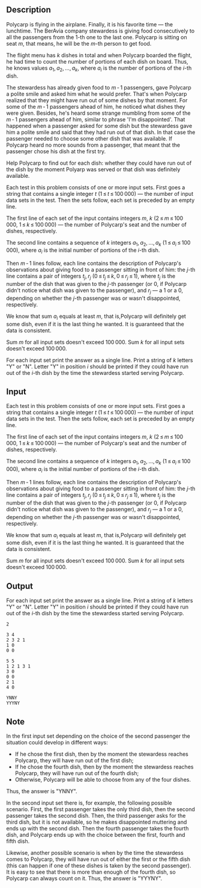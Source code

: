 ## Description

<div><p>Polycarp is flying in the airplane. Finally, it is his favorite time — the <span class="tex-font-style-it">lunchtime</span>. The BerAvia company stewardess is giving food consecutively to all the passengers from the <span class="tex-span">1</span>-th one to the last one. Polycarp is sitting on seat <span class="tex-span"><i>m</i></span>, that means, he will be the <span class="tex-span"><i>m</i></span>-th person to get food.</p><p>The flight menu has <span class="tex-span"><i>k</i></span> dishes in total and when Polycarp boarded the flight, he had time to count the number of portions of each dish on board. Thus, he knows values <span class="tex-span"><i>a</i><sub class="lower-index">1</sub>, <i>a</i><sub class="lower-index">2</sub>, ..., <i>a</i><sub class="lower-index"><i>k</i></sub></span>, where <span class="tex-span"><i>a</i><sub class="lower-index"><i>i</i></sub></span> is the number of portions of the <span class="tex-span"><i>i</i></span>-th dish.</p><p>The stewardess has already given food to <span class="tex-span"><i>m</i> - 1</span> passengers, gave Polycarp a polite smile and asked him what he would prefer. That's when Polycarp realized that they might have run out of some dishes by that moment. For some of the <span class="tex-span"><i>m</i> - 1</span> passengers ahead of him, he noticed what dishes they were given. Besides, he's heard some strange mumbling from some of the <span class="tex-span"><i>m</i> - 1</span> passengers ahead of him, similar to phrase 'I'm disappointed'. That happened when a passenger asked for some dish but the stewardess gave him a polite smile and said that they had run out of that dish. In that case the passenger needed to choose some other dish that was available. If Polycarp heard no more sounds from a passenger, that meant that the passenger chose his dish at the first try.</p><p>Help Polycarp to find out for each dish: whether they could have run out of the dish by the moment Polyarp was served or that dish was definitely available.</p></div><div class="input-specification"><p>Each test in this problem consists of one or more input sets. First goes a string that contains a single integer <span class="tex-span"><i>t</i></span> (<span class="tex-span">1 ≤ <i>t</i> ≤ 100 000</span>) — the number of input data sets in the test. Then the sets follow, each set is preceded by an empty line.</p><p>The first line of each set of the input contains integers <span class="tex-span"><i>m</i></span>, <span class="tex-span"><i>k</i></span> (<span class="tex-span">2 ≤ <i>m</i> ≤ 100 000</span>, <span class="tex-span">1 ≤ <i>k</i> ≤ 100 000</span>) — the number of Polycarp's seat and the number of dishes, respectively.</p><p>The second line contains a sequence of <span class="tex-span"><i>k</i></span> integers <span class="tex-span"><i>a</i><sub class="lower-index">1</sub>, <i>a</i><sub class="lower-index">2</sub>, ..., <i>a</i><sub class="lower-index"><i>k</i></sub></span> (<span class="tex-span">1 ≤ <i>a</i><sub class="lower-index"><i>i</i></sub> ≤ 100 000</span>), where <span class="tex-span"><i>a</i><sub class="lower-index"><i>i</i></sub></span> is the initial number of portions of the <span class="tex-span"><i>i</i></span>-th dish.</p><p>Then <span class="tex-span"><i>m</i> - 1</span> lines follow, each line contains the description of Polycarp's observations about giving food to a passenger sitting in front of him: the <span class="tex-span"><i>j</i></span>-th line contains a pair of integers <span class="tex-span"><i>t</i><sub class="lower-index"><i>j</i></sub>, <i>r</i><sub class="lower-index"><i>j</i></sub></span> (<span class="tex-span">0 ≤ <i>t</i><sub class="lower-index"><i>j</i></sub> ≤ <i>k</i>, 0 ≤ <i>r</i><sub class="lower-index"><i>j</i></sub> ≤ 1</span>), where <span class="tex-span"><i>t</i><sub class="lower-index"><i>j</i></sub></span> is the number of the dish that was given to the <span class="tex-span"><i>j</i></span>-th passenger (or 0, if Polycarp didn't notice what dish was given to the passenger), and <span class="tex-span"><i>r</i><sub class="lower-index"><i>j</i></sub></span> — a 1 or a 0, depending on whether the <span class="tex-span"><i>j</i></span>-th passenger was or wasn't disappointed, respectively.</p><p>We know that sum <span class="tex-span"><i>a</i><sub class="lower-index"><i>i</i></sub></span> equals at least <span class="tex-span"><i>m</i></span>, that is,Polycarp will definitely get some dish, even if it is the last thing he wanted. It is guaranteed that the data is consistent.</p><p>Sum <span class="tex-span"><i>m</i></span> for all input sets doesn't exceed <span class="tex-span">100 000</span>. Sum <span class="tex-span"><i>k</i></span> for all input sets doesn't exceed <span class="tex-span">100 000</span>.</p></div><div class="output-specification"><p>For each input set print the answer as a single line. Print a string of <span class="tex-span"><i>k</i></span> letters "<span class="tex-font-style-tt">Y</span>" or "<span class="tex-font-style-tt">N</span>". Letter "<span class="tex-font-style-tt">Y</span>" in position <span class="tex-span"><i>i</i></span> should be printed if they could have run out of the <span class="tex-span"><i>i</i></span>-th dish by the time the stewardess started serving Polycarp.</p></div>

## Input

<p>Each test in this problem consists of one or more input sets. First goes a string that contains a single integer <span class="tex-span"><i>t</i></span> (<span class="tex-span">1 ≤ <i>t</i> ≤ 100 000</span>) — the number of input data sets in the test. Then the sets follow, each set is preceded by an empty line.</p><p>The first line of each set of the input contains integers <span class="tex-span"><i>m</i></span>, <span class="tex-span"><i>k</i></span> (<span class="tex-span">2 ≤ <i>m</i> ≤ 100 000</span>, <span class="tex-span">1 ≤ <i>k</i> ≤ 100 000</span>) — the number of Polycarp's seat and the number of dishes, respectively.</p><p>The second line contains a sequence of <span class="tex-span"><i>k</i></span> integers <span class="tex-span"><i>a</i><sub class="lower-index">1</sub>, <i>a</i><sub class="lower-index">2</sub>, ..., <i>a</i><sub class="lower-index"><i>k</i></sub></span> (<span class="tex-span">1 ≤ <i>a</i><sub class="lower-index"><i>i</i></sub> ≤ 100 000</span>), where <span class="tex-span"><i>a</i><sub class="lower-index"><i>i</i></sub></span> is the initial number of portions of the <span class="tex-span"><i>i</i></span>-th dish.</p><p>Then <span class="tex-span"><i>m</i> - 1</span> lines follow, each line contains the description of Polycarp's observations about giving food to a passenger sitting in front of him: the <span class="tex-span"><i>j</i></span>-th line contains a pair of integers <span class="tex-span"><i>t</i><sub class="lower-index"><i>j</i></sub>, <i>r</i><sub class="lower-index"><i>j</i></sub></span> (<span class="tex-span">0 ≤ <i>t</i><sub class="lower-index"><i>j</i></sub> ≤ <i>k</i>, 0 ≤ <i>r</i><sub class="lower-index"><i>j</i></sub> ≤ 1</span>), where <span class="tex-span"><i>t</i><sub class="lower-index"><i>j</i></sub></span> is the number of the dish that was given to the <span class="tex-span"><i>j</i></span>-th passenger (or 0, if Polycarp didn't notice what dish was given to the passenger), and <span class="tex-span"><i>r</i><sub class="lower-index"><i>j</i></sub></span> — a 1 or a 0, depending on whether the <span class="tex-span"><i>j</i></span>-th passenger was or wasn't disappointed, respectively.</p><p>We know that sum <span class="tex-span"><i>a</i><sub class="lower-index"><i>i</i></sub></span> equals at least <span class="tex-span"><i>m</i></span>, that is,Polycarp will definitely get some dish, even if it is the last thing he wanted. It is guaranteed that the data is consistent.</p><p>Sum <span class="tex-span"><i>m</i></span> for all input sets doesn't exceed <span class="tex-span">100 000</span>. Sum <span class="tex-span"><i>k</i></span> for all input sets doesn't exceed <span class="tex-span">100 000</span>.</p>

## Output

<p>For each input set print the answer as a single line. Print a string of <span class="tex-span"><i>k</i></span> letters "<span class="tex-font-style-tt">Y</span>" or "<span class="tex-font-style-tt">N</span>". Letter "<span class="tex-font-style-tt">Y</span>" in position <span class="tex-span"><i>i</i></span> should be printed if they could have run out of the <span class="tex-span"><i>i</i></span>-th dish by the time the stewardess started serving Polycarp.</p>





```input1
2

3 4
2 3 2 1
1 0
0 0

5 5
1 2 1 3 1
3 0
0 0
2 1
4 0

```




```output1
YNNY
YYYNY

```



## Note

<p>In the first input set depending on the choice of the second passenger the situation could develop in different ways:</p><ul> <li> If he chose the first dish, then by the moment the stewardess reaches Polycarp, they will have run out of the first dish; </li><li> If he chose the fourth dish, then by the moment the stewardess reaches Polycarp, they will have run out of the fourth dish; </li><li> Otherwise, Polycarp will be able to choose from any of the four dishes. </li></ul><p>Thus, the answer is "<span class="tex-font-style-tt">YNNY</span>".</p><p>In the second input set there is, for example, the following possible scenario. First, the first passenger takes the only third dish, then the second passenger takes the second dish. Then, the third passenger asks for the third dish, but it is not available, so he makes disappointed muttering and ends up with the second dish. Then the fourth passenger takes the fourth dish, and Polycarp ends up with the choice between the first, fourth and fifth dish.</p><p>Likewise, another possible scenario is when by the time the stewardess comes to Polycarp, they will have run out of either the first or the fifth dish (this can happen if one of these dishes is taken by the second passenger). It is easy to see that there is more than enough of the fourth dish, so Polycarp can always count on it. Thus, the answer is "<span class="tex-font-style-tt">YYYNY</span>".</p>
